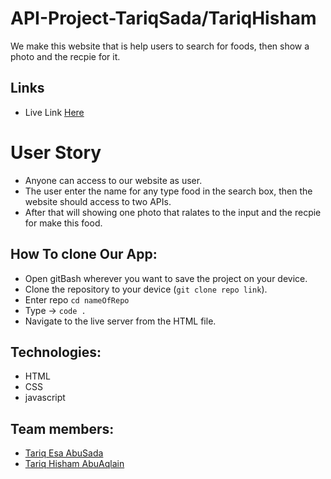 # API-Project-TariqSada/TariqHisham

We make this website that is help users to search for foods, then show a photo and the recpie for it.

## Links

- Live Link [Here](https://ca-g12.github.io/API-Project-TariqSada-TariqHisham/)

# User Story

- Anyone can access to our website as user.
- The user enter the name for any type food in the search box, then the website should access to two APIs.
- After that will showing one photo that ralates to the input and the recpie for make this food.

## How To clone Our App:

- Open gitBash wherever you want to save the project on your device.
- Clone the repository to your device (`git clone repo link`).
- Enter repo `cd nameOfRepo`
- Type -> `code .`
- Navigate to the live server from the HTML file.

## Technologies:

- HTML
- CSS
- javascript

## Team members:

- [Tariq Esa AbuSada](https://github.com/tariqabusada)
- [Tariq Hisham AbuAqlain](https://github.com/tareq-abuaqlain)
